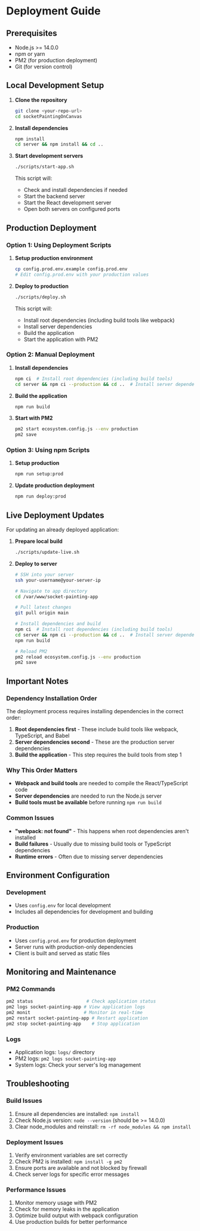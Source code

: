 # Deployment Guide

## Prerequisites

- Node.js >= 14.0.0
- npm or yarn
- PM2 (for production deployment)
- Git (for version control)

## Local Development Setup

1. **Clone the repository**
   ```bash
   git clone <your-repo-url>
   cd socketPaintingOnCanvas
   ```

2. **Install dependencies**
   ```bash
   npm install
   cd server && npm install && cd ..
   ```

3. **Start development servers**
   ```bash
   ./scripts/start-app.sh
   ```
   
   This script will:
   - Check and install dependencies if needed
   - Start the backend server
   - Start the React development server
   - Open both servers on configured ports

## Production Deployment

### Option 1: Using Deployment Scripts

1. **Setup production environment**
   ```bash
   cp config.prod.env.example config.prod.env
   # Edit config.prod.env with your production values
   ```

2. **Deploy to production**
   ```bash
   ./scripts/deploy.sh
   ```
   
   This script will:
   - Install root dependencies (including build tools like webpack)
   - Install server dependencies
   - Build the application
   - Start the application with PM2

### Option 2: Manual Deployment

1. **Install dependencies**
   ```bash
   npm ci  # Install root dependencies (including build tools)
   cd server && npm ci --production && cd ..  # Install server dependencies
   ```

2. **Build the application**
   ```bash
   npm run build
   ```

3. **Start with PM2**
   ```bash
   pm2 start ecosystem.config.js --env production
   pm2 save
   ```

### Option 3: Using npm Scripts

1. **Setup production**
   ```bash
   npm run setup:prod
   ```

2. **Update production deployment**
   ```bash
   npm run deploy:prod
   ```

## Live Deployment Updates

For updating an already deployed application:

1. **Prepare local build**
   ```bash
   ./scripts/update-live.sh
   ```

2. **Deploy to server**
   ```bash
   # SSH into your server
   ssh your-username@your-server-ip
   
   # Navigate to app directory
   cd /var/www/socket-painting-app
   
   # Pull latest changes
   git pull origin main
   
   # Install dependencies and build
   npm ci  # Install root dependencies (including build tools)
   cd server && npm ci --production && cd ..  # Install server dependencies
   npm run build
   
   # Reload PM2
   pm2 reload ecosystem.config.js --env production
   pm2 save
   ```

## Important Notes

### Dependency Installation Order

The deployment process requires installing dependencies in the correct order:

1. **Root dependencies first** - These include build tools like webpack, TypeScript, and Babel
2. **Server dependencies second** - These are the production server dependencies
3. **Build the application** - This step requires the build tools from step 1

### Why This Order Matters

- **Webpack and build tools** are needed to compile the React/TypeScript code
- **Server dependencies** are needed to run the Node.js server
- **Build tools must be available** before running `npm run build`

### Common Issues

- **"webpack: not found"** - This happens when root dependencies aren't installed
- **Build failures** - Usually due to missing build tools or TypeScript dependencies
- **Runtime errors** - Often due to missing server dependencies

## Environment Configuration

### Development
- Uses `config.env` for local development
- Includes all dependencies for development and building

### Production
- Uses `config.prod.env` for production deployment
- Server runs with production-only dependencies
- Client is built and served as static files

## Monitoring and Maintenance

### PM2 Commands
```bash
pm2 status                    # Check application status
pm2 logs socket-painting-app # View application logs
pm2 monit                    # Monitor in real-time
pm2 restart socket-painting-app # Restart application
pm2 stop socket-painting-app    # Stop application
```

### Logs
- Application logs: `logs/` directory
- PM2 logs: `pm2 logs socket-painting-app`
- System logs: Check your server's log management

## Troubleshooting

### Build Issues
1. Ensure all dependencies are installed: `npm install`
2. Check Node.js version: `node --version` (should be >= 14.0.0)
3. Clear node_modules and reinstall: `rm -rf node_modules && npm install`

### Deployment Issues
1. Verify environment variables are set correctly
2. Check PM2 is installed: `npm install -g pm2`
3. Ensure ports are available and not blocked by firewall
4. Check server logs for specific error messages

### Performance Issues
1. Monitor memory usage with PM2
2. Check for memory leaks in the application
3. Optimize build output with webpack configuration
4. Use production builds for better performance
